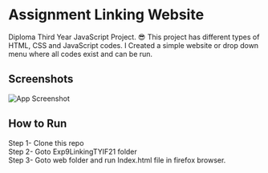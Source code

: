 
# Assignment Linking Website

Diploma Third Year JavaScript Project. 😎
This project has different types of HTML, CSS and JavaScript codes. I Created a simple website or drop down menu where all codes exist and can be run.

## Screenshots

![App Screenshot](![image](https://github.com/crystaxit/Website-Linking-Project/assets/13645802/6d3f48c1-d344-4eac-aa20-41b666151290))

## How to Run

Step 1- Clone this repo \
Step 2- Goto Exp9LinkingTYIF21 folder \
Step 3- Goto web folder and run Index.html file in firefox browser.


    
